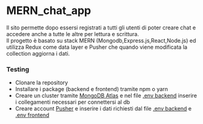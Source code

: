 # MERN_chat_app

Il sito permette dopo essersi registrati a tutti gli utenti di poter creare chat e accedere anche a tutte le altre per lettura e scrittura.<br/>
Il progetto è basato su stack MERN (Mongodb,Express.js,React,Node.js) ed utilizza Redux come data layer e Pusher che quando viene modificata la collection aggiorna i dati. 

### Testing 

- Clonare la repository
- Installare i package (backend e frontend) tramite npm o yarn
- Creare un cluster tramite [MongoDB Atlas](https://www.mongodb.com/cloud/atlas) e nel file [.env backend](https://github.com/R-dilorenzo/MERN_chat_app/blob/main/chat_app-backend/.env) inserire i collegamenti necessari per connettersi al db
- Creare account [Pusher](https://pusher.com/) e inserire i dati richiesti dal file [.env backend](https://github.com/R-dilorenzo/MERN_chat_app/blob/main/chat_app-backend/.env) e [.env frontend](https://github.com/R-dilorenzo/MERN_chat_app/blob/main/chat_app-frontend/.env)

